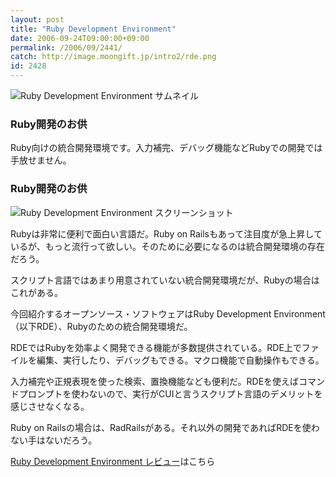 ```yaml
---
layout: post
title: "Ruby Development Environment"
date: 2006-09-24T09:00:00+09:00
permalink: /2006/09/2441/
catch: http://image.moongift.jp/intro2/rde.png
id: 2428
---
```

 ![Ruby Development Environment サムネイル](http://image.moongift.jp/intro2/rde.t.png "Ruby Development Environment サムネイル")
  

### Ruby開発のお供
  
Ruby向けの統合開発環境です。入力補完、デバッグ機能などRubyでの開発では手放せません。  
<!--more-->  

### Ruby開発のお供
  

![Ruby Development Environment スクリーンショット](http://image.moongift.jp/intro2/rde.png "Ruby Development Environment スクリーンショット")

  

Rubyは非常に便利で面白い言語だ。Ruby on Railsもあって注目度が急上昇しているが、もっと流行って欲しい。そのために必要になるのは統合開発環境の存在だろう。

  

スクリプト言語ではあまり用意されていない統合開発環境だが、Rubyの場合はこれがある。

  

今回紹介するオープンソース・ソフトウェアはRuby Development Environment（以下RDE）、Rubyのための統合開発環境だ。

  

RDEではRubyを効率よく開発できる機能が多数提供されている。RDE上でファイルを編集、実行したり、デバッグもできる。マクロ機能で自動操作もできる。

  

入力補完や正規表現を使った検索、置換機能なども便利だ。RDEを使えばコマンドプロンプトを使わないので、実行がCUIと言うスクリプト言語のデメリットを感じさせなくなる。

  

Ruby on Railsの場合は、RadRailsがある。それ以外の開発であればRDEを使わない手はないだろう。

  

[Ruby Development Environment レビュー](http://oss.moongift.jp/review/i-2442.html)はこちら

